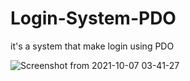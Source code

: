 # Login-System-PDO
it's a system that make login using PDO

![Screenshot from 2021-10-07 03-41-27](https://user-images.githubusercontent.com/84012900/136312552-88c8026d-54a9-4c0c-b44b-7591ffa14277.png)
